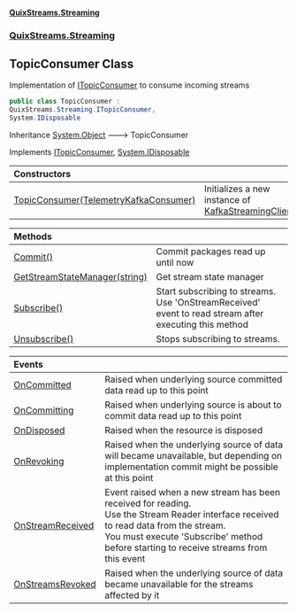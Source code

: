 #### [QuixStreams.Streaming](index.md 'index')
### [QuixStreams.Streaming](QuixStreams.Streaming.md 'QuixStreams.Streaming')

## TopicConsumer Class

Implementation of [ITopicConsumer](ITopicConsumer.md 'QuixStreams.Streaming.ITopicConsumer') to consume incoming streams

```csharp
public class TopicConsumer :
QuixStreams.Streaming.ITopicConsumer,
System.IDisposable
```

Inheritance [System.Object](https://docs.microsoft.com/en-us/dotnet/api/System.Object 'System.Object') &#129106; TopicConsumer

Implements [ITopicConsumer](ITopicConsumer.md 'QuixStreams.Streaming.ITopicConsumer'), [System.IDisposable](https://docs.microsoft.com/en-us/dotnet/api/System.IDisposable 'System.IDisposable')

| Constructors | |
| :--- | :--- |
| [TopicConsumer(TelemetryKafkaConsumer)](TopicConsumer.TopicConsumer(TelemetryKafkaConsumer).md 'QuixStreams.Streaming.TopicConsumer.TopicConsumer(QuixStreams.Telemetry.Kafka.TelemetryKafkaConsumer)') | Initializes a new instance of [KafkaStreamingClient](KafkaStreamingClient.md 'QuixStreams.Streaming.KafkaStreamingClient') |

| Methods | |
| :--- | :--- |
| [Commit()](TopicConsumer.Commit().md 'QuixStreams.Streaming.TopicConsumer.Commit()') | Commit packages read up until now |
| [GetStreamStateManager(string)](TopicConsumer.GetStreamStateManager(string).md 'QuixStreams.Streaming.TopicConsumer.GetStreamStateManager(string)') | Get stream state manager |
| [Subscribe()](TopicConsumer.Subscribe().md 'QuixStreams.Streaming.TopicConsumer.Subscribe()') | Start subscribing to streams.<br/>Use 'OnStreamReceived' event to read stream after executing this method |
| [Unsubscribe()](TopicConsumer.Unsubscribe().md 'QuixStreams.Streaming.TopicConsumer.Unsubscribe()') | Stops subscribing to streams. |

| Events | |
| :--- | :--- |
| [OnCommitted](TopicConsumer.OnCommitted.md 'QuixStreams.Streaming.TopicConsumer.OnCommitted') | Raised when underlying source committed data read up to this point |
| [OnCommitting](TopicConsumer.OnCommitting.md 'QuixStreams.Streaming.TopicConsumer.OnCommitting') | Raised when underlying source is about to commit data read up to this point |
| [OnDisposed](TopicConsumer.OnDisposed.md 'QuixStreams.Streaming.TopicConsumer.OnDisposed') | Raised when the resource is disposed |
| [OnRevoking](TopicConsumer.OnRevoking.md 'QuixStreams.Streaming.TopicConsumer.OnRevoking') | Raised when the underlying source of data will became unavailable, but depending on implementation commit might be possible at this point |
| [OnStreamReceived](TopicConsumer.OnStreamReceived.md 'QuixStreams.Streaming.TopicConsumer.OnStreamReceived') | Event raised when a new stream has been received for reading.<br/>Use the Stream Reader interface received to read data from the stream.<br/>You must execute 'Subscribe' method before starting to receive streams from this event |
| [OnStreamsRevoked](TopicConsumer.OnStreamsRevoked.md 'QuixStreams.Streaming.TopicConsumer.OnStreamsRevoked') | Raised when the underlying source of data became unavailable for the streams affected by it |
